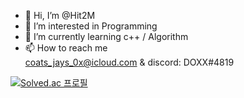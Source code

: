 - 👋 Hi, I’m @Hit2M
- 👀 I’m interested in Programming
- 🌱 I’m currently learning c++ / Algorithm
- 📫 How to reach me  
coats_jays_0x@icloud.com & discord: DOXX#4819


[![Solved.ac
프로필](http://mazassumnida.wtf/api/v2/generate_badge?boj=familykc10)](https://solved.ac/familykc10)
